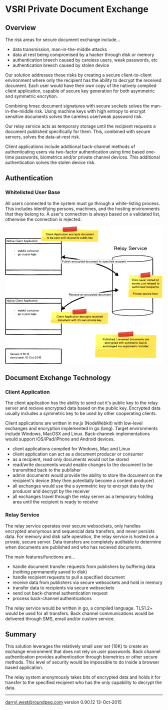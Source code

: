# VSRI Private Document Exchange

## Overview

The risk areas for secure document exchange include...

* data transmission, man-in-the-middle attacks
* data at rest being compromised by a hacker through disk or memory
* authentication breech caused by careless users, weak passwords, etc
* authentication breech caused by stolen device

Our solution addresses these risks by creating a secure client-to-client environment where only the recipient has the ability to decrypt the received document.   Each user would have their own copy of the natively compiled client application, capable of secure key generation for both asymmetric and symmetric encrytion.

Combining hmac document signatures with secure sockets solves the man-in-the-middle risk.  Using machine keys with high entropy to encrypt sensitive documents solves the careless user/weak password risk.

Our relay service acts as temporary storage until the recipient requests a document published specifically for them.  This, combined with secure servers, solves the data-at-rest risk.

Client applications include additional back-channel methods of authenticating users via two-factor authentication using time based one-time passwords, biometrics and/or private channel devices.  This additional authentication solves the stolen device risk.

## Authentication

### Whitelisted User Base

All users connected to the system must go through a white-listing process.  This includes identifying persons, machines, and the hosting environments that they belong to.  A user's connection is always based on a validated list, otherwise the connection is rejected.


![Client Application / Relay Service Diagram](./client-relay.png)

## Document Exchange Technology

### Client Application

The client application has the ability to send out it's public key to the relay server and recieve encrypted data based on the public key.  Encrypted data usually includes a symmetric key to be used by other cooperating clients.

Client applications are written in nw.js (NodeWebkit) with low-level exchanges and encryption implemented in go (lang).  Target environments include Windows, MacOSX and Linux.  Back-channek implementations would support iOS/iPad/iPhone and Android devices.

* client applications compiled for Windows, Mac and Linux
* client application can act as a document producer or consumer
* as a recipient, read only documents would not be stored
* read/write documents would enable changes to the document to be transmitted back to the publisher
* admin documents would provide the ability to store the document on the recipient's device (they then potentially become a content producer)
* all exchanges would use the a symmetric key to encrypt data by the producer and decrypt by the receiver
* all exchanges travel through the relay server as a temporary holding area until the recipient is ready to receive

### Relay Service

The relay service operates over secure websockets, only handles encrypted anonymous and sequencial data transfers, and never persists data.  For memory and disk safe operation, the relay service is hosted on a private, secure server.  Data transfers are completely auditable to determine when documents are published and who has recieved documents.

The main features/functions are...

* handle document transfer requests from publishers by buffering data (nothing permanently saved to disk)
* handle recipient requests to pull a specified document
* receive data from publishers via secure websockets and hold in memory
* transfer data to recipients via secure websockets
* send out back-channel authentication request
* process back-channel authentications

The relay service would be written in go, a compiled language.  TLS1.2+ would be used for all transfers.  Back channel communications would be delivered through SMS, email and/or custom service.

## Summary

This solution leverages the relatively small user set (10K) to create an exchange environment that does not rely on user passwords.  Back channel authentication provides authentication through biometrics or other secure methods.  This level of security would be impossible to do inside a browser based application.

The relay system anonymously takes bits of encrypted data and holds it for transfer to the specified recipient who has the only capability to decrypt the data.
- - -
darryl.west@roundpeg.com
version 0.90.12 13-Oct-2015
